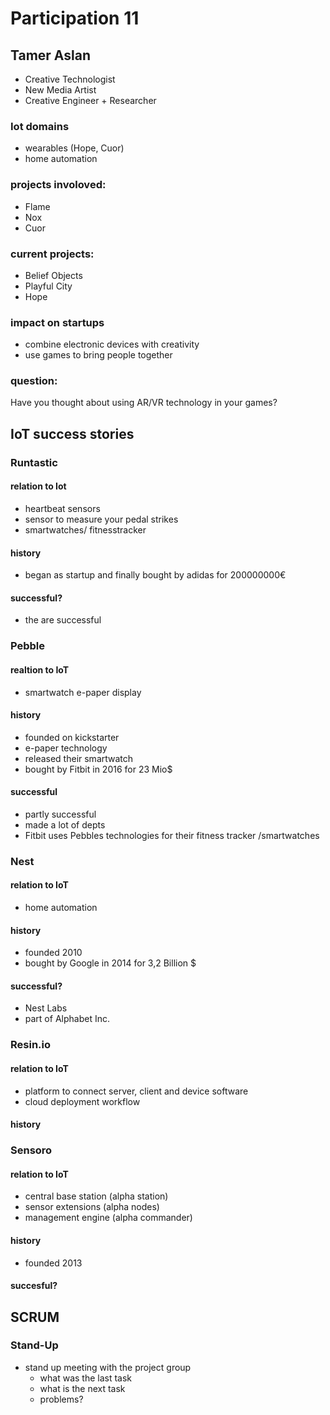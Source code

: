 # Participation 11

## Tamer Aslan
- Creative Technologist
- New Media Artist
- Creative Engineer + Researcher

### Iot domains
- wearables (Hope, Cuor)
- home automation

### projects involoved:
- Flame
- Nox
- Cuor

### current projects:
- Belief Objects
- Playful City
- Hope

### impact on startups
- combine electronic devices with creativity
- use games to bring people together

### question:
Have you thought about using AR/VR technology in your games?


## IoT success stories
### Runtastic
#### relation to Iot
- heartbeat sensors
- sensor to measure your pedal strikes
- smartwatches/ fitnesstracker
#### history
- began as startup and finally bought by adidas for 200000000€

#### successful?
- the are successful

### Pebble
#### realtion to IoT
- smartwatch e-paper display

#### history
- founded on kickstarter
- e-paper technology
- released their smartwatch
- bought by Fitbit in 2016 for 23 Mio$

#### successful
- partly successful
- made a lot of depts
- Fitbit uses Pebbles technologies for their fitness tracker /smartwatches

### Nest
#### relation to IoT
- home automation

#### history
- founded 2010
- bought by Google in 2014 for 3,2 Billion $

#### successful?
- Nest Labs
- part of Alphabet Inc.

### Resin.io
#### relation to IoT
- platform to connect server, client and device software
- cloud deployment workflow

#### history


### Sensoro
#### relation to IoT
- central base station (alpha station)
- sensor extensions (alpha nodes)
- management engine (alpha commander) 

#### history
- founded 2013

#### succesful?

## SCRUM
### Stand-Up
- stand up meeting with the project group
	- what was the last task
	- what is the next task
	- problems?

